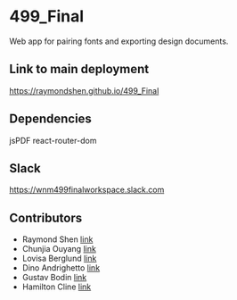 # 499_Final
Web app for pairing fonts and exporting design documents.

## Link to main deployment

https://raymondshen.github.io/499_Final

## Dependencies

jsPDF
react-router-dom

## Slack

https://wnm499finalworkspace.slack.com

## Contributors

- Raymond Shen [link](https://github.com/Raymondshen/499_Final)
- Chunjia Ouyang [link](https://github.com/chunjiaouyang/499_Final)
- Lovisa Berglund [link](https://github.com/lovisabe/499_Final)
- Dino Andrighetto [link](https://github.com/andridino/499_Final)
- Gustav Bodin [link](https://github.com/mannenpag/499_Final)
- Hamilton Cline [link](https://github.com/bronkula/499_Final)

